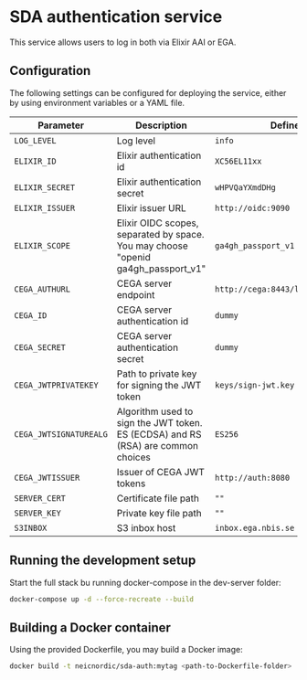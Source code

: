 # SDA authentication service

This service allows users to log in both via Elixir AAI or EGA.

## Configuration

The following settings can be configured for deploying the service, either by using environment variables or a YAML file.

Parameter | Description | Defined value
--------- | ----------- | -------
`LOG_LEVEL` | Log level | `info`
`ELIXIR_ID` | Elixir authentication id | `XC56EL11xx`
`ELIXIR_SECRET` | Elixir authentication secret | `wHPVQaYXmdDHg`
`ELIXIR_ISSUER` | Elixir issuer URL | `http://oidc:9090`
`ELIXIR_SCOPE` | Elixir OIDC scopes, separated by space. You may choose "openid ga4gh_passport_v1" | `ga4gh_passport_v1`
`CEGA_AUTHURL` | CEGA server endpoint | `http://cega:8443/lega/v1/legas/users/`
`CEGA_ID` | CEGA server authentication id | `dummy`
`CEGA_SECRET` | CEGA server authentication secret | `dummy`
`CEGA_JWTPRIVATEKEY` | Path to private key for signing the JWT token | `keys/sign-jwt.key`
`CEGA_JWTSIGNATUREALG` | Algorithm used to sign the JWT token. ES (ECDSA) and RS (RSA) are common choices | `ES256`
`CEGA_JWTISSUER` | Issuer of CEGA JWT tokens | `http://auth:8080`
`SERVER_CERT` | Certificate file path | `""`
`SERVER_KEY` | Private key file path | `""`
`S3INBOX` | S3 inbox host | `inbox.ega.nbis.se`

## Running the development setup

Start the full stack  bu running docker-compose in the dev-server folder:

```bash
docker-compose up -d --force-recreate --build
```

## Building a Docker container

Using the provided Dockerfile, you may build a Docker image:

```bash
docker build -t neicnordic/sda-auth:mytag <path-to-Dockerfile-folder>
```
